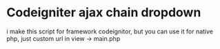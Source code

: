 # Codeigniter ajax chain dropdown
i make this script for framework codeignitor, but you can use it for native php, just custom url in view -> main.php

